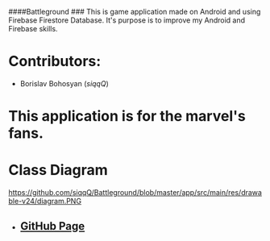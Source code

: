 ####Battleground ### This is game application made on Android and using Firebase Firestore Database. It's purpose is to improve my Android and Firebase skills.  

# Contributors: 
- Borislav Bohosyan (*siqqQ*) 

# This application is for the marvel's fans. 


# Class Diagram
 https://github.com/siqqQ/Battleground/blob/master/app/src/main/res/drawable-v24/diagram.PNG

 - ## [GitHub Page](https://github.com/siqqQ/Battleground)